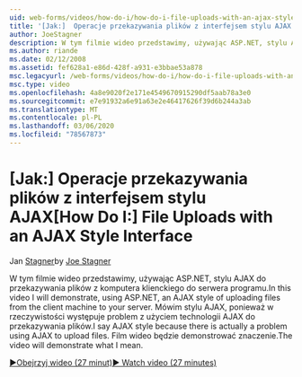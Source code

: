```yaml
---
uid: web-forms/videos/how-do-i/how-do-i-file-uploads-with-an-ajax-style-interface
title: '[Jak:]  Operacje przekazywania plików z interfejsem stylu AJAX | Microsoft Docs'
author: JoeStagner
description: W tym filmie wideo przedstawimy, używając ASP.NET, stylu AJAX do przekazywania plików z komputera klienckiego do serwera programu. Mówim stylu AJAX, ponieważ istnieje...
ms.author: riande
ms.date: 02/12/2008
ms.assetid: fef628a1-e86d-428f-a931-e3bbae53a878
msc.legacyurl: /web-forms/videos/how-do-i/how-do-i-file-uploads-with-an-ajax-style-interface
msc.type: video
ms.openlocfilehash: 4a8e9020f2e171e4549670915290df5aab78a3e0
ms.sourcegitcommit: e7e91932a6e91a63e2e46417626f39d6b244a3ab
ms.translationtype: MT
ms.contentlocale: pl-PL
ms.lasthandoff: 03/06/2020
ms.locfileid: "78567873"
---
```

# <a name="how-do-i--file-uploads-with-an-ajax-style-interface"></a><span data-ttu-id="d3a48-104">[Jak:]  Operacje przekazywania plików z interfejsem stylu AJAX</span><span class="sxs-lookup"><span data-stu-id="d3a48-104">[How Do I:]  File Uploads with an AJAX Style Interface</span></span>

<span data-ttu-id="d3a48-105">Jan [Stagner](https://github.com/JoeStagner)</span><span class="sxs-lookup"><span data-stu-id="d3a48-105">by [Joe Stagner](https://github.com/JoeStagner)</span></span>

<span data-ttu-id="d3a48-106">W tym filmie wideo przedstawimy, używając ASP.NET, stylu AJAX do przekazywania plików z komputera klienckiego do serwera programu.</span><span class="sxs-lookup"><span data-stu-id="d3a48-106">In this video I will demonstrate, using ASP.NET, an AJAX style of uploading files from the client machine to your server.</span></span> <span data-ttu-id="d3a48-107">Mówim stylu AJAX, ponieważ w rzeczywistości występuje problem z użyciem technologii AJAX do przekazywania plików.</span><span class="sxs-lookup"><span data-stu-id="d3a48-107">I say AJAX style because there is actually a problem using AJAX to upload files.</span></span> <span data-ttu-id="d3a48-108">Film wideo będzie demonstrować znaczenie.</span><span class="sxs-lookup"><span data-stu-id="d3a48-108">The video will demonstrate what I mean.</span></span>

[<span data-ttu-id="d3a48-109">&#9654;Obejrzyj wideo (27 minut)</span><span class="sxs-lookup"><span data-stu-id="d3a48-109">&#9654; Watch video (27 minutes)</span></span>](https://channel9.msdn.com/Blogs/ASP-NET-Site-Videos/how-do-i-file-uploads-with-an-ajax-style-interface)
